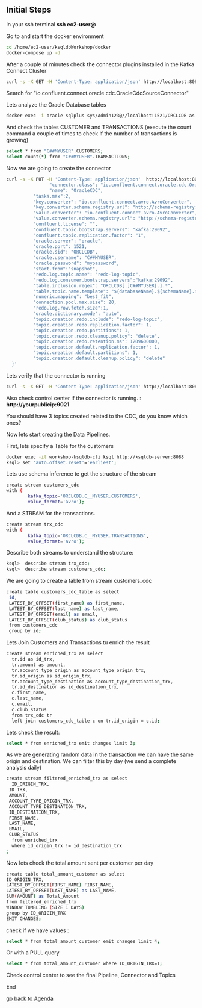 ## Initial Steps

In your ssh terminal **ssh ec2-user@<PublicIP>**

Go to and start the docker environment
```bash
cd /home/ec2-user/ksqldbWorkshop/docker
docker-compose up -d
```

After a couple of minutes check the connector plugins installed in the Kafka Connect Cluster
```bash
curl -s -X GET -H 'Content-Type: application/json' http://localhost:8083/connector-plugins | jq '.'
```
Search for "io.confluent.connect.oracle.cdc.OracleCdcSourceConnector"

Lets analyze the Oracle Database tables 
```bash
docker exec -i oracle sqlplus sys/Admin123@//localhost:1521/ORCLCDB as sysdba 
```
And check the tables CUSTOMER and TRANSACTIONS (execute the count command a couple of times to check if the number of transactions is growing)
```bash
select * from "C##MYUSER".CUSTOMERS;
select count(*) from "C##MYUSER".TRANSACTIONS;
```

Now we are going to create the connector

```bash
curl -s -X PUT -H 'Content-Type: application/json'  http://localhost:8083/connectors/OracleCDC/config -d '{      
     			"connector.class": "io.confluent.connect.oracle.cdc.OracleCdcSourceConnector",
     			"name": "OracleCDC",
          "tasks.max":2,
          "key.converter": "io.confluent.connect.avro.AvroConverter",
          "key.converter.schema.registry.url": "http://schema-registry:8081",
          "value.converter": "io.confluent.connect.avro.AvroConverter",
          "value.converter.schema.registry.url": "http://schema-registry:8081",
          "confluent.license": "",
          "confluent.topic.bootstrap.servers": "kafka:29092",
          "confluent.topic.replication.factor": "1",
          "oracle.server": "oracle",
          "oracle.port": 1521,
          "oracle.sid": "ORCLCDB",
          "oracle.username": "C##MYUSER",
          "oracle.password": "mypassword",
          "start.from":"snapshot",
          "redo.log.topic.name": "redo-log-topic",
          "redo.log.consumer.bootstrap.servers":"kafka:29092",
          "table.inclusion.regex": "ORCLCDB[.]C##MYUSER[.].*",
          "table.topic.name.template": "${databaseName}.${schemaName}.${tableName}",
          "numeric.mapping": "best_fit",
          "connection.pool.max.size": 20,
          "redo.log.row.fetch.size":1,
          "oracle.dictionary.mode": "auto",
          "topic.creation.redo.include": "redo-log-topic",
          "topic.creation.redo.replication.factor": 1,
          "topic.creation.redo.partitions": 1,
          "topic.creation.redo.cleanup.policy": "delete",
          "topic.creation.redo.retention.ms": 1209600000,
          "topic.creation.default.replication.factor": 1,
          "topic.creation.default.partitions": 1,
          "topic.creation.default.cleanup.policy": "delete"
  }'
```

Lets verify that the connector is running
```bash
curl -s -X GET -H 'Content-Type: application/json' http://localhost:8083/connectors/OracleCDC/status | jq
```
Also check control center if the connector is running. : **http://yourpublicip:9021**

You should have 3 topics created related to the CDC, do you know which ones?

Now lets start creating the Data Pipelines.

First, lets specify a Table for the customers

```bash
docker exec -it workshop-ksqldb-cli ksql http://ksqldb-server:8088
ksql> set 'auto.offset.reset'='earliest';
```
Lets use schema inference te get the structure of the stream  
```bash
create stream customers_cdc
with ( 
        kafka_topic='ORCLCDB.C__MYUSER.CUSTOMERS', 
        value_format='avro');
```
And a STREAM for the transactions. 
    
```bash
create stream trx_cdc
with ( 
        kafka_topic='ORCLCDB.C__MYUSER.TRANSACTIONS', 
        value_format='avro');
```

Describe both streams to understand the structure:
```bash
ksql>  describe stream trx_cdc;
ksql>  describe stream customers_cdc;
```
We are going to create a table from stream customers_cdc
```bash
create table customers_cdc_table as select
 id,
 LATEST_BY_OFFSET(first_name) as first_name, 
 LATEST_BY_OFFSET(last_name) as last_name, 
 LATEST_BY_OFFSET(email) as email, 
 LATEST_BY_OFFSET(club_status) as club_status
 from customers_cdc
 group by id;

```


Lets Join Customers and Transactions tu enrich the result

```bash
create stream enriched_trx as select 
  tr.id as id_trx,
  tr.amount as amount,
  tr.account_type_origin as account_type_origin_trx, 
  tr.id_origin as id_origin_trx, 
  tr.account_type_destination as account_type_destination_trx,
  tr.id_destination as id_destination_trx,
  c.first_name, 
  c.last_name, 
  c.email, 
  c.club_status 
  from trx_cdc tr 
  left join customers_cdc_table c on tr.id_origin = c.id; 
```
Lets check the result:
```bash
select * from enriched_trx emit changes limit 3;
```

As we are generating random data in the transaction we can have the same origin and destination.
We can filter this by day (we send a complete analysis daily)

```bash
create stream filtered_enriched_trx as select 
  ID_ORIGIN_TRX, 
 ID_TRX, 
 AMOUNT, 
 ACCOUNT_TYPE_ORIGIN_TRX, 
 ACCOUNT_TYPE_DESTINATION_TRX, 
 ID_DESTINATION_TRX,
 FIRST_NAME, 
 LAST_NAME, 
 EMAIL, 
 CLUB_STATUS
  from enriched_trx 
  where id_origin_trx != id_destination_trx
; 

```
Now lets check the total amount sent per customer per day

```bash
create table total_amount_customer as select
ID_ORIGIN_TRX,
LATEST_BY_OFFSET(FIRST_NAME) FIRST_NAME, 
LATEST_BY_OFFSET(LAST_NAME) as LAST_NAME,
SUM(AMOUNT) as Total_Amount
from filtered_enriched_trx
WINDOW TUMBLING (SIZE 1 DAYS)
group by ID_ORIGIN_TRX
EMIT CHANGES;
```
check if we have values :
```bash
select * from total_amount_customer emit changes limit 4;
```
Or with a PULL query
```bash
select * from total_amount_customer where ID_ORIGIN_TRX=1;
```

Check control center to see the final Pipeline, Connector and Topics

End

[go back to Agenda](https://github.com/jr-marquez/Workshop_Confluent/blob/main/README.md#confluent-hands-on-workshop)